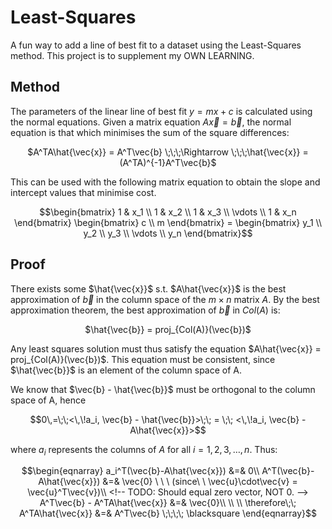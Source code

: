# Least-Squares

A fun way to add a line of best fit to a dataset using the Least-Squares method. This project is to supplement my OWN LEARNING.


## Method

The parameters of the linear line of best fit $y = mx + c$ is calculated using the normal equations. 
Given a matrix equation $A\vec{x} = \vec{b}$, the normal equation is that which minimises the sum of the square differences:

<p align="center">
$A^TA\hat{\vec{x}} = A^T\vec{b} \;\;\;\Rightarrow \;\;\;\hat{\vec{x}} = (A^TA)^{-1}A^T\vec{b}$
</p>

This can be used with the following matrix equation to obtain the slope and intercept values that minimise cost.
```math
\begin{bmatrix}
1 & x_1 \\
1 & x_2 \\
1 & x_3 \\
\vdots \\
1 & x_n
\end{bmatrix} \begin{bmatrix}
c \\ m
\end{bmatrix} = \begin{bmatrix}
y_1 \\
y_2 \\
y_3 \\
\vdots \\
y_n
\end{bmatrix}
```
## Proof

There exists some $\hat{\vec{x}}$ s.t. $A\hat{\vec{x}}$ is the best approximation of $\vec{b}$ in the column space of the $m \times n$ matrix $A$. By the best approximation theorem, the best approximation of $\vec{b}$ in $Col(A)$ is:  

<p align="center">
$\hat{\vec{b}} = proj_{Col(A)}(\vec{b})$  
</p>

Any least squares solution must thus satisfy the equation $A\hat{\vec{x}} = proj_{Col(A)}(\vec{b})$. This equation must be consistent, since $\hat{\vec{b}}$ is an element of the column space of A.

We know that $\vec{b} - \hat{\vec{b}}$ must be orthogonal to the column space of A, hence 

```math
0\,=\;\;<\,\!a_i, \vec{b} - \hat{\vec{b}}>\;\; = \;\; <\,\!a_i, \vec{b} - A\hat{\vec{x}}>
```

where $a_i$ represents the columns of $A$ for all $i = 1,2,3,\ldots,n$. Thus:

```math
\begin{eqnarray}

a_i^T(\vec{b}-A\hat{\vec{x}}) &=& 0\\

A^T(\vec{b}-A\hat{\vec{x}}) &=& \vec{0} \ \ \ (since\ \  \vec{u}\cdot\vec{v} = \vec{u}^T\vec{v})\\ <!-- TODO: Should equal zero vector, NOT 0. -->

A^T\vec{b} - A^TA\hat{\vec{x}} &=& \vec{0}\\
\\
\\

\therefore\;\; A^TA\hat{\vec{x}} &=& A^T\vec{b} \;\;\;\; \blacksquare

\end{eqnarray}
```

